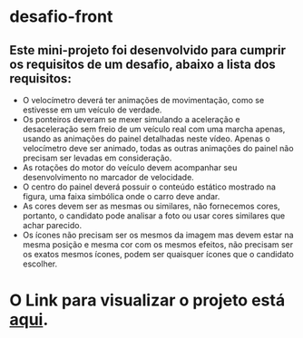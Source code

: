 # desafio-front

## Este mini-projeto foi desenvolvido para cumprir os requisitos de um desafio, abaixo a lista dos requisitos:
 * O velocímetro deverá ter animações de movimentação, como se estivesse em um veículo de verdade.
 * Os ponteiros deveram se mexer simulando a aceleração e desaceleração sem freio de um veículo real com uma marcha apenas, usando as animações do painel detalhadas neste vídeo.
      Apenas o velocímetro deve ser animado, todas as outras animações do painel não precisam ser levadas em consideração.
 * As rotações do motor do veículo devem acompanhar seu desenvolvimento no marcador de velocidade.
 * O centro do painel deverá possuir o conteúdo estático mostrado na figura, uma faixa simbólica onde o carro deve andar.
 * As cores devem ser as mesmas ou similares, não fornecemos cores, portanto, o candidato pode analisar a foto ou usar cores similares que achar parecido.
 * Os ícones não precisam ser os mesmos da imagem mas devem estar na mesma posição e mesma cor com os mesmos efeitos, não precisam ser os exatos mesmos ícones, podem ser 
      quaisquer ícones que o candidato escolher.
      
# O Link para visualizar o projeto está [aqui](https://car-panel.herokuapp.com).
